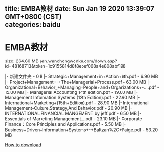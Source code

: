
title: EMBA教材
date: Sun Jan 19 2020 13:39:07 GMT+0800 (CST)    
categories: baidu
---

# EMBA教材
size: 264.60 MB
 pan.wanchengwenku.com/down.asp?id=48168713&token=1c9155814d8f8ebef068a4e808abf198
 
|- 新建文件夹 - 0 B
|- Strategic+Management+in+Action+6th.pdf - 6.90 MB
|- Project+Management+-+The+Managerial+Process.pdf - 63.00 MB
|- Organizational+Behavior_+Managing+People+and+Organizations+-....pdf - 15.00 MB
|- Managerial Accounting 14th edition.pdf - 19.00 MB
|- Management Information Systems (12th Edition).pdf - 22.60 MB
|- International+Marketing+(15th+Edition).pdf - 28.90 MB
|- International Management-Culture,Strategy,And Behavior.pdf - 20.90 MB
|- INTERNATIONAL FINANCIAL MANGEMENT by jeff.pdf - 6.50 MB
|- Essentials of Marketing Management....pdf - 23.10 MB
|- Corporate Finance：Core Principles and Applications.pdf - 5.50 MB
|- Business+Driven+Information+Systems+-+Baltzan%2C+Paige.pdf - 53.20 MB

[How to download](https://bpcam.bemobtrk.com/go/2ceec3aa-1ca2-46d6-b9ff-aaa5c184517c?jno=2939)